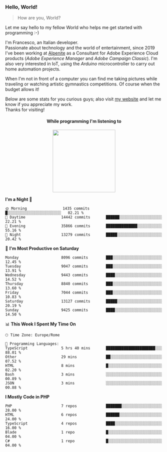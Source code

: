 ### Hello, World!

> How are you, World?

Let me say hello to my fellow World who helps me get started with programming :-)

I'm Francesco, an Italian developer.  
Passionate about technology and the world of entertainment, since 2019 I've been working at [Alpenite](https://www.alpenite.com) as a Consultant for Adobe Experience Cloud products (*Adobe Experience Manager* and *Adobe Campaign Classic*). I'm also very interested in IoT, using the *Arduino* microcontroller to carry out home automation projects.

When I'm not in front of a computer you can find me taking pictures while traveling or watching artistic gymnastics competitions. Of course when the budget allows it!

Below are some stats for you curious guys; also visit [my website](https://www.francescorega.eu) and let me know if you appreciate my work.  
Thanks for visiting!

<div align="center">
  <h4>While programming I'm listening to</h4>
  <a href="https://apps.francescorega.eu/now-playing/11147232609" target="_blank"><img src="https://apps.francescorega.eu/now-playing/11147232609" width="200"></a>
</div>

<!--START_SECTION:waka-->
**I'm a Night 🦉** 

```text
🌞 Morning                1435 commits        █░░░░░░░░░░░░░░░░░░░░░░░░   02.21 % 
🌆 Daytime                14442 commits       ██████░░░░░░░░░░░░░░░░░░░   22.21 % 
🌃 Evening                35866 commits       ██████████████░░░░░░░░░░░   55.16 % 
🌙 Night                  13279 commits       █████░░░░░░░░░░░░░░░░░░░░   20.42 % 
```
📅 **I'm Most Productive on Saturday** 

```text
Monday                   8096 commits        ███░░░░░░░░░░░░░░░░░░░░░░   12.45 % 
Tuesday                  9047 commits        ███░░░░░░░░░░░░░░░░░░░░░░   13.91 % 
Wednesday                9443 commits        ████░░░░░░░░░░░░░░░░░░░░░   14.52 % 
Thursday                 8840 commits        ███░░░░░░░░░░░░░░░░░░░░░░   13.60 % 
Friday                   7044 commits        ███░░░░░░░░░░░░░░░░░░░░░░   10.83 % 
Saturday                 13127 commits       █████░░░░░░░░░░░░░░░░░░░░   20.19 % 
Sunday                   9425 commits        ████░░░░░░░░░░░░░░░░░░░░░   14.50 % 
```


📊 **This Week I Spent My Time On** 

```text
🕑︎ Time Zone: Europe/Rome

💬 Programming Languages: 
TypeScript               5 hrs 40 mins       ██████████████████████░░░   88.01 % 
Other                    29 mins             ██░░░░░░░░░░░░░░░░░░░░░░░   07.52 % 
HTML                     8 mins              █░░░░░░░░░░░░░░░░░░░░░░░░   02.20 % 
Bash                     3 mins              ░░░░░░░░░░░░░░░░░░░░░░░░░   00.89 % 
JSON                     3 mins              ░░░░░░░░░░░░░░░░░░░░░░░░░   00.88 % 
```

**I Mostly Code in PHP** 

```text
PHP                      7 repos             ███████░░░░░░░░░░░░░░░░░░   28.00 % 
HTML                     6 repos             ██████░░░░░░░░░░░░░░░░░░░   24.00 % 
TypeScript               4 repos             ████░░░░░░░░░░░░░░░░░░░░░   16.00 % 
Blade                    1 repo              █░░░░░░░░░░░░░░░░░░░░░░░░   04.00 % 
C#                       1 repo              █░░░░░░░░░░░░░░░░░░░░░░░░   04.00 % 
```




<!--END_SECTION:waka-->
